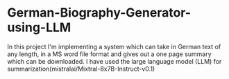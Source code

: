 # German-Biography-Generator-using-LLM
In this project I'm implementing a system which can take in German text of any length, in a MS word file format and gives out a one page summary which can be downloaded. I have used the large language model (LLM) for summarization(mistralai/Mixtral-8x7B-Instruct-v0.1)
